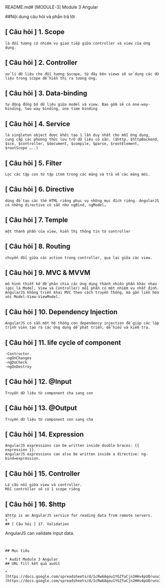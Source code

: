 README.md# [MODULE-3] Module 3 Angular

##Nội dung câu hỏi và phần trả lời

## [ Câu hỏi ] 1. Scope 
```
là đối tượng có nhiệm vụ giao tiếp giữa controller và view của ứng dụng.
```
## [ Câu hỏi ] 2. Controller 
```
xử lí dữ liệu cho đối tượng $scope, từ đây bên views sẽ sử dụng các dữ liệu trong scope để hiển thị ra tương ứng.
```
## [ Câu hỏi ] 3. Data-binding
```
tự động đồng bộ dữ liệu giữa model và view. Bao gồm sẽ có one-way-binding, two way binding, one time binding
```
## [ Câu hỏi ] 4. Service
```
là singleton object được khởi tạo 1 lần duy nhất cho mỗi ứng dụng, cung cấp các phương thức lưu trữ dữ liệu có sãn. ($http, $httpBackend, $sce, $controller, $document, $compile, $parse, $rootElement, $rootScope …..)
```
## [ Câu hỏi ] 5. Filter
```
Lọc các tập con từ tập item trong các mảng và trả về các mảng mới.
```
## [ Câu hỏi ] 6. Directive
```
dùng để tạo các thẻ HTML riêng phục vụ những mục đích riêng. AngularJS có những directive có sẵn như ngBind, ngModel…
```
## [ Câu hỏi ] 7. Temple
```
một thành phần của view, hiển thị thông tin từ controller
```
## [ Câu hỏi ] 8. Routing
```
chuyển đổi giữa các action trong controller, qua lại giữa các view.
```
## [ Câu hỏi ] 9. MVC & MVVM
```
mô hình thiết kế để phân chia các ứng dụng thành nhiều phần khác nhau (gọi là Model, View và Controller) mỗi phần có một nhiệm vụ nhất định. AngularJS không triển khai MVC theo cách truyền thống, mà gắn liền hơn với Model-View-ViewModel.
```
## [ Câu hỏi ] 10. Dependency Injection
```
AngularJS có sẵn một hệ thống con dependency injection để giúp các lập trình viên tạo ra các ứng dụng dễ phát triển, dễ hiểu và kiểm tra.
```
## [ Câu hỏi ] 11. life cycle of component
```
-Contructor
-ngOnChanges
-ngDoCheck
-ngOnDestroy
```
## [ Câu hỏi ] 12. @Input
```
Truyền dữ liệu từ component cha sang con
```
## [ Câu hỏi ] 13. @Output
```
Truyền dữ liệu từ component con sang cha
```
## [ Câu hỏi ] 14. Expression
```
AngularJS expressions can be written inside double braces: {{ expression }}.
AngularJS expressions can also be written inside a directive: ng-bind=expression.
```
## [ Câu hỏi ] 15. Controller
```
Là cầu nối giữa view và controller.
Mỗi controller sẽ có 1 scope riêng
```
## [ Câu hỏi ] 16. $http
```
$http is an AngularJS service for reading data from remote servers.
x```
## [ Câu hỏi ] 17. Validation
```
AngularJS can validate input data.
```


## Mục tiêu

* Audit Module 3 Angular
## URL fill kết quả audit

* [https://docs.google.com/spreadsheets/d/1cRw6Aqou1YGZfaCjn2HHv4pUQrunx3_G/edit#gid=105659381](https://docs.google.com/spreadsheets/d/1cRw6Aqou1YGZfaCjn2HHv4pUQrunx3_G/edit#gid=105659381)